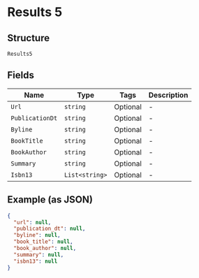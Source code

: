 
# Results 5

## Structure

`Results5`

## Fields

| Name | Type | Tags | Description |
|  --- | --- | --- | --- |
| `Url` | `string` | Optional | - |
| `PublicationDt` | `string` | Optional | - |
| `Byline` | `string` | Optional | - |
| `BookTitle` | `string` | Optional | - |
| `BookAuthor` | `string` | Optional | - |
| `Summary` | `string` | Optional | - |
| `Isbn13` | `List<string>` | Optional | - |

## Example (as JSON)

```json
{
  "url": null,
  "publication_dt": null,
  "byline": null,
  "book_title": null,
  "book_author": null,
  "summary": null,
  "isbn13": null
}
```

